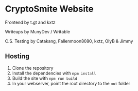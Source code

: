 # CryptoSmite Website

Frontend by t.gt and kxtz

Writeups by MunyDev / Writable

C.S. Testing by Catakang, Fallenmoon8080, kxtz, OlyB & Jimmy

## Hosting

1. Clone the repository
2. Install the dependencies with `npm install`
3. Build the site with `npm run build`
4. In your webserver, point the root directory to the `out` folder
